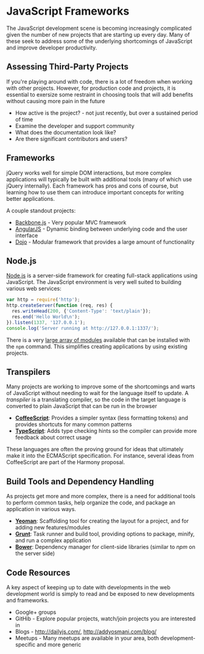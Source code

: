 # JavaScript Frameworks

The JavaScript development scene is becoming increasingly complicated given the
number of new projects that are starting up every day. Many of these seek to
address some of the underlying shortcomings of JavaScript and improve
developer productivity.

## Assessing Third-Party Projects

If you're playing around with code, there is a lot of freedom when working with
other projects. However, for production code and projects, it is essential to
exersize some restraint in choosing tools that will add benefits without
causing more pain in the future

* How active is the project? - not just recently, but over a sustained period of
  time
* Examine the developer and support community
* What does the documentation look like?
* Are there significant contributors and users?

## Frameworks

jQuery works well for simple DOM interactions, but more complex applications
will typically be built with additional tools (many of which use jQuery
internally). Each framework has pros and cons of course, but learning how to
use them can introduce important concepts for writing better applications.

A couple standout projects:

* [Backbone.js](http://backbonejs.org/) - Very popular MVC framework
* [AngularJS](http://angularjs.org/) - Dynamic binding between underlying
  code and the user interface
* [Dojo](http://dojotoolkit.org/) - Modular framework that provides a large
  amount of functionality

## Node.js

[Node.js](http://nodejs.org/) is a server-side framework for creating
full-stack applications using JavaScript. The JavaScript environment is
very well suited to building various web services:

```javascript
var http = require('http');
http.createServer(function (req, res) {
  res.writeHead(200, {'Content-Type': 'text/plain'});
  res.end('Hello World\n');
}).listen(1337, '127.0.0.1');
console.log('Server running at http://127.0.0.1:1337/');
```

There is a very [large array of modules](https://npmjs.org/) available that can
be installed with the `npm` command. This simplifies creating applications
by using existing projects.

## Transpilers

Many projects are working to improve some of the shortcomings and warts of
JavaScript without needing to wait for the language itself to update. A
*transpiler* is a translating compiler, so the code in the target language
is converted to plain JavaScript that can be run in the browser

* **[CoffeeScript](http://coffeescript.org)**: Provides a simpler syntax
  (less formatting tokens) and provides shortcuts for many common patterns
* **[TypeScript](http://www.typescriptlang.org/)**: Adds type checking hints
  so the compiler can provide more feedback about correct usage

These languages are often the proving ground for ideas that ultimately make
it into the ECMAScript specification. For instance, several ideas from
CoffeeScript are part of the Harmony proposal.

## Build Tools and Dependency Handling

As projects get more and more complex, there is a need for additional tools
to perform common tasks, help organize the code, and package an application
in various ways.

* **[Yeoman](http://yeoman.io/)**: Scaffolding tool for creating the layout
  for a project, and for adding new features/modules
* **[Grunt](http://gruntjs.com/)**: Task runner and build tool, providing
  options to package, minify, and run a complex application
* **[Bower](http://bower.io/)**: Dependency manager for client-side libraries
  (similar to *npm* on the server side)

## Code Resources

A key aspect of keeping up to date with developments in the web development
world is simply to read and be exposed to new developments and frameworks.

* Google+ groups
* GitHib - Explore popular projects, watch/join projects you are interested in
* Blogs - <http://dailyjs.com/>, <http://addyosmani.com/blog/>
* Meetups - Many meetups are available in your area, both development-specific
  and more generic
